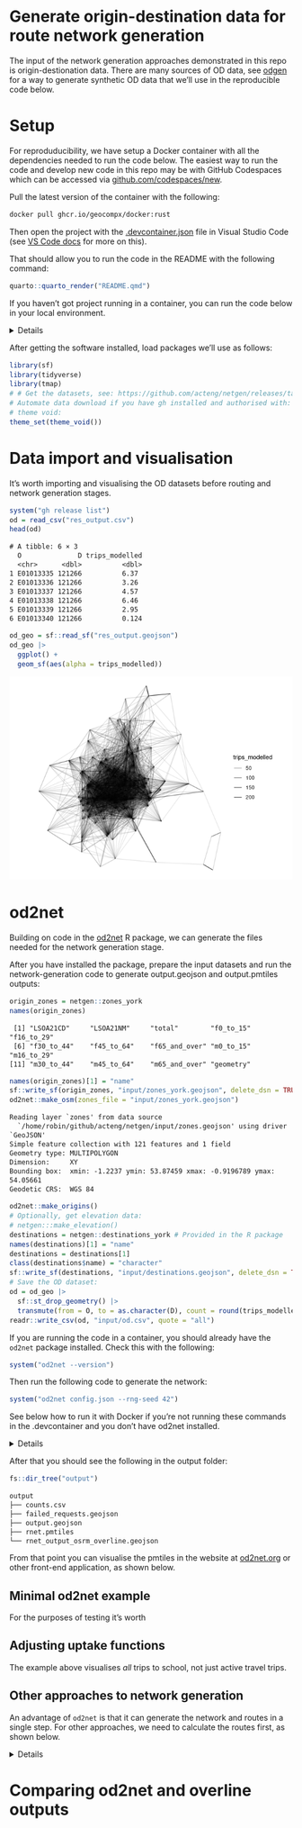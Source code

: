 # Generate origin-destination data for route network generation


The input of the network generation approaches demonstrated in this repo
is origin-destionation data. There are many sources of OD data, see
[odgen](odgen.qmd) for a way to generate synthetic OD data that we’ll
use in the reproducible code below.

# Setup

For reproduducibility, we have setup a Docker container with all the
dependencies needed to run the code below. The easiest way to run the
code and develop new code in this repo may be with GitHub Codespaces
which can be accessed via
[github.com/codespaces/new](https://github.com/codespaces/new?hide_repo_select=true&ref=24-package-all-software-in-single-image&repo=826170244&skip_quickstart=true&machine=standardLinux32gb&devcontainer_path=.devcontainer%2Fdevcontainer.json&geo=EuropeWest).

Pull the latest version of the container with the following:

``` bash
docker pull ghcr.io/geocompx/docker:rust
```

Then open the project with the [.devcontainer.json](.devcontainer) file
in Visual Studio Code (see [VS Code
docs](https://code.visualstudio.com/docs/devcontainers/containers) for
more on this).

That should allow you to run the code in the README with the following
command:

``` r
quarto::quarto_render("README.qmd")
```

If you haven’t got project running in a container, you can run the code
below in your local environment.

<details>

To run the code below you need to have R and Docker installed. After you
have installed R, you can install the packages we’ll use as follows:

``` r
# Install pak if not already installed:
if (!requireNamespace("pak", quietly = TRUE)) {
  install.packages("pak")
}
pkgs = c("sf", "tidyverse", "tmap", "pak")
pkgs_to_install = pkgs[!pkgs %in% installed.packages()]
if (length(pkgs_to_install) > 0) {
  pak::pkg_install(pkgs_to_install)
}
# Load the packages with vapply:
vapply(pkgs, require, logical(1), character.only = TRUE)
```

           sf tidyverse      tmap       pak 
         TRUE      TRUE      TRUE      TRUE 

We will also install a couple of package that are not on CRAN:

``` r
pak::pkg_install("acteng/netgen")
pak::pkg_install("Urban-Analytics-Technology-Platform/od2net/r")
```

<!-- ::: {.panel-tabset group="language"}
&#10;## R -->
</details>

After getting the software installed, load packages we’ll use as
follows:

``` r
library(sf)
library(tidyverse)
library(tmap)
# # Get the datasets, see: https://github.com/acteng/netgen/releases/tag/v0.1.0
# Automate data download if you have gh installed and authorised with:
# theme void:
theme_set(theme_void())
```

<!-- ## Python
&#10;```python
# import pandas as pd
# import geopandas as gpd
# 
# # Get the datasets we'll use with os and subprocess:
# import subprocess
# subprocess.run(["gh", "release", "download", "v0.1.0"])
```
&#10;:::
&#10;
&#10;::: {.panel-tabset group="language"}
&#10;## R
&#10;## Python
&#10;```python
# od = pd.read_csv("res_output.csv")
# od.head()
# # TBC
```
&#10;:::
&#10;-->

# Data import and visualisation

It’s worth importing and visualising the OD datasets before routing and
network generation stages.

``` r
system("gh release list")
od = read_csv("res_output.csv")
head(od)
```

    # A tibble: 6 × 3
      O              D trips_modelled
      <chr>      <dbl>          <dbl>
    1 E01013335 121266          6.37 
    2 E01013336 121266          3.26 
    3 E01013337 121266          4.57 
    4 E01013338 121266          6.46 
    5 E01013339 121266          2.95 
    6 E01013340 121266          0.124

``` r
od_geo = sf::read_sf("res_output.geojson")
od_geo |>
  ggplot() +
  geom_sf(aes(alpha = trips_modelled))
```

![](README_files/figure-commonmark/desire-lines-r-1.png)

# od2net

Building on code in the
[od2net](https://urban-analytics-technology-platform.github.io/od2net/r/)
R package, we can generate the files needed for the network generation
stage.

After you have installed the package, prepare the input datasets and run
the network-generation code to generate output.geojson and
output.pmtiles outputs:

``` r
origin_zones = netgen::zones_york
names(origin_zones)
```

     [1] "LSOA21CD"     "LSOA21NM"     "total"        "f0_to_15"     "f16_to_29"   
     [6] "f30_to_44"    "f45_to_64"    "f65_and_over" "m0_to_15"     "m16_to_29"   
    [11] "m30_to_44"    "m45_to_64"    "m65_and_over" "geometry"    

``` r
names(origin_zones)[1] = "name"
sf::write_sf(origin_zones, "input/zones_york.geojson", delete_dsn = TRUE)
od2net::make_osm(zones_file = "input/zones_york.geojson")
```

    Reading layer `zones' from data source 
      `/home/robin/github/acteng/netgen/input/zones.geojson' using driver `GeoJSON'
    Simple feature collection with 121 features and 1 field
    Geometry type: MULTIPOLYGON
    Dimension:     XY
    Bounding box:  xmin: -1.2237 ymin: 53.87459 xmax: -0.9196789 ymax: 54.05661
    Geodetic CRS:  WGS 84

``` r
od2net::make_origins()
# Optionally, get elevation data:
# netgen:::make_elevation()
destinations = netgen::destinations_york # Provided in the R package
names(destinations)[1] = "name"
destinations = destinations[1]
class(destinations$name) = "character"
sf::write_sf(destinations, "input/destinations.geojson", delete_dsn = TRUE)
# Save the OD dataset:
od = od_geo |>
  sf::st_drop_geometry() |>
  transmute(from = O, to = as.character(D), count = round(trips_modelled))
readr::write_csv(od, "input/od.csv", quote = "all")
```

If you are running the code in a container, you should already have the
`od2net` package installed. Check this with the following:

``` r
system("od2net --version")
```

<!-- If you don't have it, you can copy the path /root/.cargo/bin/od2net to /usr/local/bin/ as follows: -->

Then run the following code to generate the network:

``` r
system("od2net config.json --rng-seed 42")
```

See below how to run it with Docker if you’re not running these commands
in the .devcontainer and you don’t have od2net installed.

<details>

Run the tool with Docker as follows:

``` bash
# On Linux:
sudo docker run -v $(pwd):/app ghcr.io/urban-analytics-technology-platform/od2net:main /app/config.json  --rng-seed 42
# On Windows:
docker run -v %cd%:/app ghcr.io/urban-analytics-technology-platform/od2net:main /app/config.json  --rng-seed 42
```

</details>

After that you should see the following in the output folder:

``` r
fs::dir_tree("output")
```

    output
    ├── counts.csv
    ├── failed_requests.geojson
    ├── output.geojson
    ├── rnet.pmtiles
    └── rnet_output_osrm_overline.geojson

From that point you can visualise the pmtiles in the website at
[od2net.org](https://od2net.org) or other front-end application, as
shown below.

## Minimal od2net example

For the purposes of testing it’s worth

## Adjusting uptake functions

The example above visualises *all* trips to school, not just active
travel trips.

## Other approaches to network generation

An advantage of `od2net` is that it can generate the network and routes
in a single step. For other approaches, we need to calculate the routes
first, as shown below.

<details>

# Routing

There are many ways to calculate routes. The simplest in many cases will
be to calculate them with a routing engine. Let’s do that with
interfaces to the OSRM routing engine in the first instance. Note: if
you use the `od2net` approach, you can do the routing and network
generation stage in a single step, see below for more on that.

## OSRM: basic

``` r
od_geo_top_100 = od_geo |>
  slice_max(trips_modelled, n = 100) 
```

``` r
routes_osrm_minimal = stplanr::route(
  l = od_geo_top_100,
  route_fun = stplanr::route_osrm,
  osrm.profile = "foot"
)
```

``` r
routes_osrm_minimal |>
  ggplot() +
  geom_sf(alpha = 0.3, size = 9)
```

![](README_files/figure-commonmark/osrm-basic-1.png)

## Locally hosted OSRM

We can spin-up a local OSRM server to calculate routes as
[follows](https://github.com/Project-OSRM/osrm-backend#using-docker):

``` r
location = osmextract::oe_match(
  od_geo_top_100 |> sf::st_union()
)
osmextract::oe_download(
    location$url,
    file_basename = "osm.pbf",
    download_directory = "."
)
```

Then with the system shell:

``` bash
docker run -t -v "${PWD}:/data" ghcr.io/project-osrm/osrm-backend osrm-extract -p /opt/car.lua /data/geofabrik_osm.pbf || echo "osrm-extract failed"
docker run -t -v "${PWD}:/data" ghcr.io/project-osrm/osrm-backend osrm-extract -p /opt/car.lua /data/geofrabik_osm.osm.pbf || echo "osrm-extract failed"
```

That should generate something like:

    [2024-08-27T15:00:31.786775132] [info] Expansion: 766813 nodes/sec and 382310 edges/sec
    [2024-08-27T15:00:31.786776903] [info] To prepare the data for routing, run: ./osrm-contract "/data/geofabrik_osm"
    [2024-08-27T15:00:31.836550204] [info] RAM: peak bytes used: 532934656

Note the process used 532934656 bytes (532.9 MB) of RAM.

Then:

``` bash
docker run -t -v "${PWD}:/data" ghcr.io/project-osrm/osrm-backend osrm-partition /data/geofabrik_osm.osrm || echo "osrm-partition failed"
docker run -t -v "${PWD}:/data" ghcr.io/project-osrm/osrm-backend osrm-customize /data/geofabrik_osm.osrm || echo "osrm-customize failed"
docker run -t -i -p 5000:5000 -v "${PWD}:/data" ghcr.io/project-osrm/osrm-backend osrm-routed --algorithm mld /data/geofabrik_osm
```

Check it is alive as follows:

``` r
system('curl "http://127.0.0.1:5000/route/v1/driving/13.388860,52.517037;13.385983,52.496891?steps=true"')
```

Now we can run all the routes:

``` r
routes_osrm_2 = stplanr::route(
  l = od_geo,
  route_fun = stplanr::route_osrm,
  osrm.profile = "foot",
  osrm.server = "http://127.0.0.1:5000/"
)
```

``` r
sf::write_sf(routes_osrm_2, "routes_osrm_2.geojson", delete_dsn = TRUE) 
system("gh release upload v0.1.0 routes_osrm_2.geojson")
```

Let’s visualise the routes:

``` r
routes_osrm_2 |>
  ggplot() +
  geom_sf(alpha = 0.3, size = 9)
```

![](README_files/figure-commonmark/osrm-locally-hosted-1.png)

# Network generation

## Overline

The `overline()` function in the R package stplanr is one way to to
generate route networks:

``` r
names(routes_osrm_2)
rnet = stplanr::overline(routes_osrm_2, attrib = "trips_modelled")
plot(rnet)
```

A disadvantage of this approach is that it’s computational
resource-intensive and takes a long time. An in-progress is `od2net`.

</details>

# Comparing od2net and overline outputs

